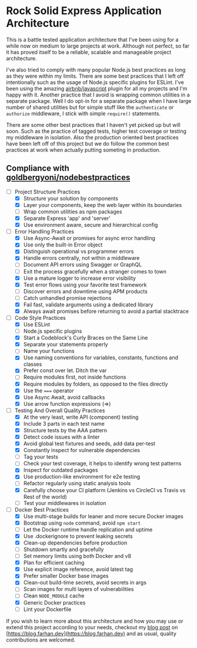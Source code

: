 # Rock Solid Express Application Architecture

This is a battle tested application architecture that I've been using for a while now on medium to large projects at work. Although not perfect, so far it has proved itself to be a reliable, scalable and manageable project architecture.

I've also tried to comply with many popular Node.js best practices as long as they were within my limits. There are some best practices that I left off intentionally such as the usage of Node.js specific plugins for ESLint. I've been using the amazing [airbnb/javascript](https://github.com/airbnb/javascript) plugin for all my projects and I'm happy with it. Another practice that I avoid is wrapping common utilities in a separate package. Well I do opt-in for a separate package when I have large number of shared utilities but for simple stuff like the `authenticate` or `authorize` middleware, I stick with simple `require()` statements.

There are some other best practices that I haven't yet picked up but will soon. Such as the practice of tagged tests, higher test coverage or testing my middleware in isolation. Also the production oriented best practices have been left off of this project but we do follow the common best practices at work when actually putting someting in production.

## Compliance with [goldbergyoni/nodebestpractices](https://github.com/goldbergyoni/nodebestpractices/)

- [ ] Project Structure Practices
  - [x] Structure your solution by components
  - [x] Layer your components, keep the web layer within its boundaries
  - [ ] Wrap common utilities as npm packages
  - [x] Separate Express 'app' and 'server'
  - [x] Use environment aware, secure and hierarchical config
- [ ] Error Handling Practices
  - [x] Use Async-Await or promises for async error handling
  - [x] Use only the built-in Error object
  - [x] Distinguish operational vs programmer errors
  - [x] Handle errors centrally, not within a middleware
  - [ ] Document API errors using Swagger or GraphQL
  - [ ] Exit the process gracefully when a stranger comes to town
  - [x] Use a mature logger to increase error visibility
  - [x] Test error flows using your favorite test framework
  - [ ] Discover errors and downtime using APM products
  - [ ] Catch unhandled promise rejections
  - [x] Fail fast, validate arguments using a dedicated library
  - [x] Always await promises before returning to avoid a partial stacktrace
- [ ] Code Style Practices
  - [x] Use ESLint
  - [ ] Node.js specific plugins
  - [x] Start a Codeblock's Curly Braces on the Same Line
  - [x] Separate your statements properly
  - [ ] Name your functions
  - [x] Use naming conventions for variables, constants, functions and classes
  - [x] Prefer const over let. Ditch the var
  - [ ] Require modules first, not inside functions
  - [x] Require modules by folders, as opposed to the files directly
  - [x] Use the `===` operator
  - [x] Use Async Await, avoid callbacks
  - [x] Use arrow function expressions (=>)
- [ ] Testing And Overall Quality Practices
  - [x] At the very least, write API (component) testing
  - [x] Include 3 parts in each test name
  - [x] Structure tests by the AAA pattern
  - [x] Detect code issues with a linter
  - [x] Avoid global test fixtures and seeds, add data per-test
  - [x] Constantly inspect for vulnerable dependencies
  - [ ] Tag your tests
  - [ ] Check your test coverage, it helps to identify wrong test patterns
  - [x] Inspect for outdated packages
  - [x] Use production-like environment for e2e testing
  - [ ] Refactor regularly using static analysis tools
  - [x] Carefully choose your CI platform (Jenkins vs CircleCI vs Travis vs Rest of the world)
  - [ ] Test your middlewares in isolation
- [ ] Docker Best Practices
  - [x] Use multi-stage builds for leaner and more secure Docker images
  - [x] Bootstrap using `node` command, avoid `npm start`
  - [ ] Let the Docker runtime handle replication and uptime
  - [x] Use .dockerignore to prevent leaking secrets
  - [x] Clean-up dependencies before production
  - [ ] Shutdown smartly and gracefully
  - [ ] Set memory limits using both Docker and v8
  - [x] Plan for efficient caching
  - [x] Use explicit image reference, avoid latest tag
  - [x] Prefer smaller Docker base images
  - [x] Clean-out build-time secrets, avoid secrets in args
  - [ ] Scan images for multi layers of vulnerabilities
  - [ ] Clean `NODE_MODULE` cache
  - [x] Generic Docker practices
  - [ ] Lint your Dockerfile

If you wish to learn more about this architecture and how you may use or extend this project according to your needs, checkout my [blog post](https://blog.farhan.dev/rock-solid-express-application-architecture) on [https://blog.farhan.dev](https://blog.farhan.dev) and as usual, quality contributions are welcomed.
